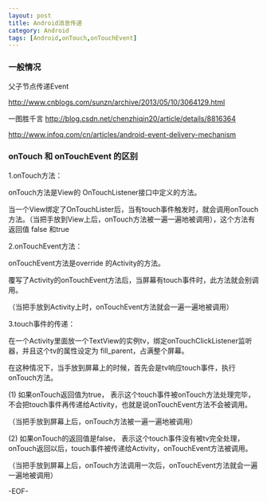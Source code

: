 ```yaml
---
layout: post
title: Android消息传递
category: Android
tags: [Android,onTouch,onTouchEvent]
---
```


### 一般情况

父子节点传递Event

<http://www.cnblogs.com/sunzn/archive/2013/05/10/3064129.html>

一图胜千言
<http://blog.csdn.net/chenzhiqin20/article/details/8816364>

<http://www.infoq.com/cn/articles/android-event-delivery-mechanism>

### onTouch 和 onTouchEvent 的区别

1.onTouch方法：

onTouch方法是View的 OnTouchListener接口中定义的方法。

当一个View绑定了OnTouchLister后，当有touch事件触发时，就会调用onTouch方法。（当把手放到View上后，onTouch方法被一遍一遍地被调用），这个方法有返回值 false 和true

2.onTouchEvent方法：

onTouchEvent方法是override 的Activity的方法。

覆写了Activity的onTouchEvent方法后，当屏幕有touch事件时，此方法就会别调用。

（当把手放到Activity上时，onTouchEvent方法就会一遍一遍地被调用）

3.touch事件的传递：

在一个Activity里面放一个TextView的实例tv，绑定onTouchClickListener监听器，并且这个tv的属性设定为 fill_parent，占满整个屏幕。

在这种情况下，当手放到屏幕上的时候，首先会是tv响应touch事件，执行onTouch方法。

(1) 如果onTouch返回值为true，
表示这个touch事件被onTouch方法处理完毕，不会把touch事件再传递给Activity，也就是说onTouchEvent方法不会被调用。

（当把手放到屏幕上后，onTouch方法被一遍一遍地被调用）

(2) 如果onTouch的返回值是false，
表示这个touch事件没有被tv完全处理，onTouch返回以后，touch事件被传递给Activity，onTouchEvent方法被调用。

（当把手放到屏幕上后，onTouch方法调用一次后，onTouchEvent方法就会一遍一遍地被调用）

-EOF-
